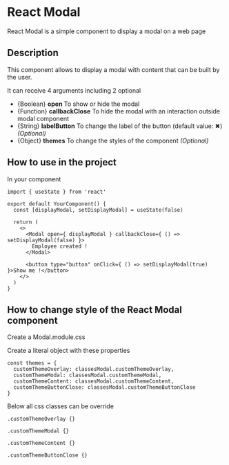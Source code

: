 # React Modal

React Modal is a simple component to display a modal on a web page


## Description

This component allows to display a modal with content that can be built by the user.

It can receive 4 arguments including 2 optional

- {Boolean} **open** To show or hide the modal
- {Function} **callbackClose** To hide the modal with an interaction outside modal component
- {String} **labelButton** To change the label of the button (default value: ✖) _(Optional)_
- {Object} **themes** To change the styles of the component _(Optional)_


## How to use in the project

In your component

```
import { useState } from 'react'

export default YourComponent() {
  const [displayModal, setDisplayModal] = useState(false)

  return (
    <>
      <Modal open={ displayModal } callbackClose={ () => setDisplayModal(false) }>
        Employee created !
      </Modal>

      <button type="button" onClick={ () => setDisplayModal(true) }>Show me !</button>
    </>
  )
}
```

## How to change style of the React Modal component

Create a Modal.module.css

Create a literal object with these properties

```
const themes = {
  customThemeOverlay: classesModal.customThemeOverlay,
  customThemeModal: classesModal.customThemeModal,
  customThemeContent: classesModal.customThemeContent,
  customThemeButtonClose: classesModal.customThemeButtonClose
}
```


Below all css classes can be override

```
.customThemeOverlay {}

.customThemeModal {}

.customThemeContent {}

.customThemeButtonClose {}
```